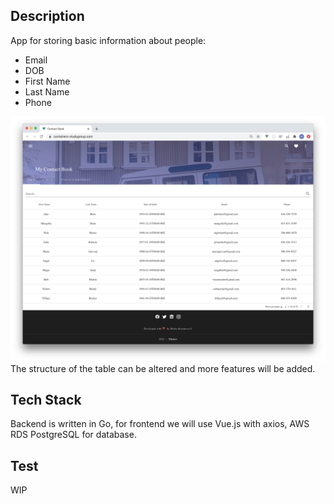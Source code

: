 ## Description
App for storing basic information about people:
* Email
* DOB
* First Name
* Last Name
* Phone

![](thumb/thumb.png)
The structure of the table can be altered and more features will be added.

## Tech Stack
Backend is written in Go, for frontend we will use Vue.js with axios, AWS RDS PostgreSQL for database.

## Test
WIP